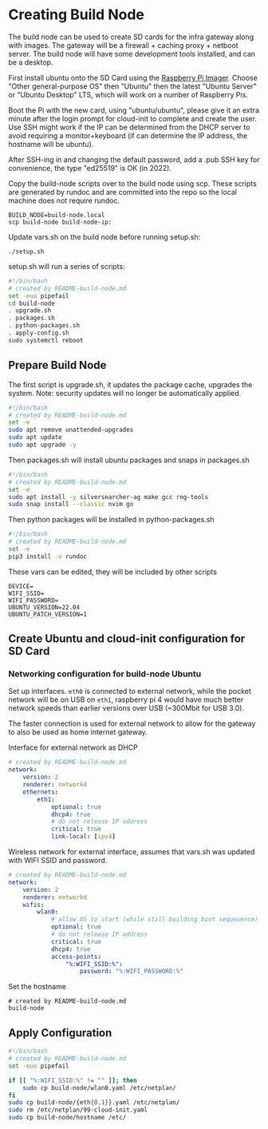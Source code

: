 # Creating Build Node

The build node can be used to create SD cards for the infra gateway along with images.  The gateway will be a firewall + caching proxy + netboot server.  The build node will have some development tools installed, and can be a desktop.

First install ubuntu onto the SD Card using the [Raspberry Pi Imager](https://www.raspberrypi.com/software).  Choose "Other general-purpose OS" then "Ubuntu" then the latest "Ubuntu Server" or "Ubuntu Desktop" LTS, which will work on a number of Raspberry Pis.

Boot the Pi with the new card, using "ubuntu/ubuntu", please give it an extra minute after the login prompt for cloud-init to complete and create the user.  Use SSH might work if the IP can be determined from the DHCP server to avoid requiring a monitor+keyboard (if can determine the IP address, the hostname will be ubuntu).

After SSH-ing in and changing the default password, add a .pub SSH key for convenience, the type "ed25519" is OK (in 2022).

Copy the build-node scripts over to the build node using scp.  These scripts are generated by rundoc and are committed into the repo so the local machine does not require rundoc.

```
BUILD_NODE=build-node.local
scp build-node build-node-ip:
```

Update vars.sh on the build node before running setup.sh:

```
./setup.sh
```

setup.sh will run a series of scripts:

```create-file:build-node/setup.sh
#!/bin/bash
# created by README-build-node.md
set -euo pipefail
cd build-node
. upgrade.sh
. packages.sh
. python-packages.sh
. apply-config.sh
sudo systemctl reboot
```

## Prepare Build Node

The first script is upgrade.sh, it updates the package cache, upgrades the system. Note: security updates will no longer be automatically applied.

```create-file:build-node/upgrade.sh
#!/bin/bash
# created by README-build-node.md
set -e
sudo apt remove unattended-upgrades
sudo apt update
sudo apt upgrade -y
```

Then packages.sh will install ubuntu packages and snaps in packages.sh
```create-file:build-node/packages.sh
#!/bin/bash
# created by README-build-node.md
set -e
sudo apt install -y silversearcher-ag make gcc rng-tools
sudo snap install --classic nvim go
```

Then python packages will be installed in python-packages.sh

```create-file:build-node/python-packages.sh
#!/bin/bash
# created by README-build-node.md
set -e
pip3 install -u rundoc
```

These vars can be edited, they will be included by other scripts
```env
DEVICE=
WIFI_SSID=
WIFI_PASSWORD=
UBUNTU_VERSION=22.04
UBUNTU_PATCH_VERSION=1
```

## Create Ubuntu and cloud-init configuration for SD Card

### Networking configuration for build-node Ubuntu
Set up interfaces.  `eth0` is connected to external network, while the pocket network will be on USB on `eth1`, raspberry pi 4 would have much better network speeds than earlier versions over USB (~300Mbit for USB 3.0).

The faster connection is used for external network to allow for the gateway to also be used as home internet gateway.

Interface for external network as DHCP
```create-file:build-node/eth0.yaml
# created by README-build-node.md
network:
    version: 2
    renderer: networkd
    ethernets:
        eth1:
            optional: true
            dhcp4: true
            # do not release IP address
            critical: true
            link-local: [ipv4]
```

Wireless network for external interface, assumes that vars.sh was updated with WIFI SSID and password.

```r-create-file:build-node/wlan0.yaml
# created by README-build-node.md
network:
    version: 2
    renderer: networkd
    wifis:
        wlan0:
            # allow OS to start (while still building boot sequeuence)
            optional: true
            # do not release IP address
            critical: true
            dhcp4: true
            access-points:
                "%:WIFI_SSID:%":
                    password: "%:WIFI_PASSWORD:%"
```

Set the hostname

```create-file:build-node/hostname
# created by README-build-node.md
build-node
```


## Apply Configuration
```r-create-file:build-node/apply-config.sh
#!/bin/bash
# created by README-build-node.md
set -euo pipefail

if [[ "%:WIFI_SSID:%" != "" ]]; then
    sudo cp build-node/wlan0.yaml /etc/netplan/
fi
sudo cp build-node/{eth{0,1}}.yaml /etc/netplan/
sudo rm /etc/netplan/99-cloud-init.yaml
sudo cp build-node/hostname /etc/
```
